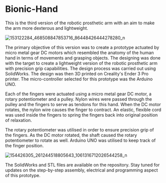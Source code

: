 # Bionic-Hand

This is the third version of the robotic prosthetic arm with an aim to make the arm more dexterous and lightweight.

![153122284_468508847853716_86448426444278280_n](https://user-images.githubusercontent.com/75569804/109271333-7a119480-7863-11eb-83b4-f65324d2e585.jpg)

The primary objective of this version was to create a prototype actuated by micro metal gear DC motors which resembled the anatomy of the human hand in terms of movements and grasping objects. The designing was done with the target to create a lightweight version of the robotic prosthetic arm with precision grip capabilities. The design process was carried out using SolidWorks. The design was then 3D printed on Creality's Ender 3 Pro printer. The micro-controller selected for this prototype was the Arduino UNO.

Each of the fingers were actuated using a micro metal gear DC motor, a rotary potentiometer and a pulley. Nylon wires were passed through the pulley and the fingers to serve as tendons for this hand. When the DC motor rotates, the nylon wire causes the finger to contract. An elastic, flexible cord was used inside the fingers to spring the fingers back into original position of relaxation. 

The rotary potentiometer was utilised in order to ensure precision grip of the fingers. As the DC motor rotated, the shaft caused the rotary potentiometer to rotate as well. Arduino UNO was utilised to keep track of the finger position. 

![154426305_261244518805643_1061316712026544258_n](https://user-images.githubusercontent.com/75569804/109748521-1bfefb80-7c2d-11eb-99d4-0e177f02b2d1.jpg)

The SolidWorks and STL files are available on the repository. Stay tuned for updates on the step-by-step assembly, electrical and programming aspect of this prototype.
